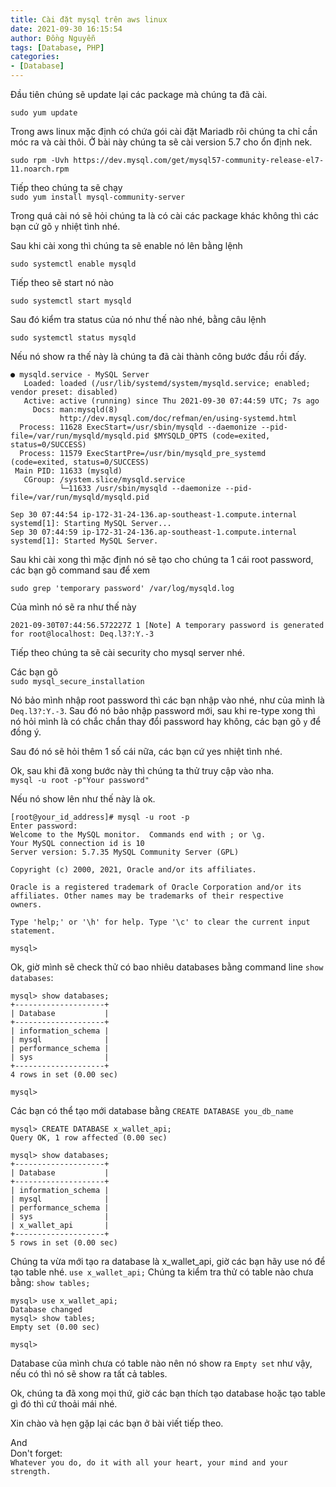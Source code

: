```yaml
---
title: Cài đặt mysql trên aws linux
date: 2021-09-30 16:15:54
author: Đồng Nguyễn
tags: [Database, PHP]
categories:
- [Database]
---
```


Đầu tiên chúng sẽ update lại các package mà chúng ta đã cài.

`sudo yum update`

Trong aws linux mặc định có chứa gói cài đặt Mariadb rôi chúng ta chỉ cần móc ra và cài thôi. Ở bài này chúng ta sẽ cài version 5.7 cho ổn định nek.

`sudo rpm -Uvh https://dev.mysql.com/get/mysql57-community-release-el7-11.noarch.rpm`

Tiếp theo chúng ta sẽ chạy <br>
`sudo yum install mysql-community-server`

Trong quá cài nó sẽ hỏi chúng ta là có cài các package khác không thì các bạn cứ gõ `y` nhiệt tình nhé.

Sau khi cài xong thì chúng ta sẽ enable nó lên bằng lệnh

`sudo systemctl enable mysqld`

Tiếp theo sẽ start nó nào

`sudo systemctl start mysqld`

Sau đó kiểm tra status của nó như thế nào nhé, bằng câu lệnh

`sudo systemctl status mysqld`

Nếu nó show ra thế này là chúng ta đã cài thành công bước đầu rồi đấy.
```angular2html
● mysqld.service - MySQL Server
   Loaded: loaded (/usr/lib/systemd/system/mysqld.service; enabled; vendor preset: disabled)
   Active: active (running) since Thu 2021-09-30 07:44:59 UTC; 7s ago
     Docs: man:mysqld(8)
           http://dev.mysql.com/doc/refman/en/using-systemd.html
  Process: 11628 ExecStart=/usr/sbin/mysqld --daemonize --pid-file=/var/run/mysqld/mysqld.pid $MYSQLD_OPTS (code=exited, status=0/SUCCESS)
  Process: 11579 ExecStartPre=/usr/bin/mysqld_pre_systemd (code=exited, status=0/SUCCESS)
 Main PID: 11633 (mysqld)
   CGroup: /system.slice/mysqld.service
           └─11633 /usr/sbin/mysqld --daemonize --pid-file=/var/run/mysqld/mysqld.pid

Sep 30 07:44:54 ip-172-31-24-136.ap-southeast-1.compute.internal systemd[1]: Starting MySQL Server...
Sep 30 07:44:59 ip-172-31-24-136.ap-southeast-1.compute.internal systemd[1]: Started MySQL Server.
```

Sau khi cài xong thì mặc định nó sẽ tạo cho chúng ta 1 cái root password, các bạn gõ command sau để xem

`sudo grep 'temporary password' /var/log/mysqld.log`

Của mình nó sẽ ra như thế này
```angular2html
2021-09-30T07:44:56.572227Z 1 [Note] A temporary password is generated for root@localhost: Deq.l3?:Y.-3
```

Tiếp theo chúng ta sẽ cài security cho mysql server nhé.

Các bạn gõ<br>
`sudo mysql_secure_installation`

Nó bảo mình nhập root password thì các bạn nhập vào nhé, như của mình là `Deq.l3?:Y.-3`.
Sau đó nó bảo nhập password mới, sau khi re-type xong thì nó hỏi mình là có chắc chắn thay đổi password hay không, các bạn gõ `y` để đồng ý.

Sau đó nó sẽ hỏi thêm 1 số cái nữa, các bạn cứ yes nhiệt tình nhé.

Ok, sau khi đã xong bước này thì chúng ta thử truy cập vào nha. <br>
`mysql -u root -p"Your password"`

Nếu nó show lên như thế này là ok.

```angular2html
[root@your_id_address]# mysql -u root -p
Enter password: 
Welcome to the MySQL monitor.  Commands end with ; or \g.
Your MySQL connection id is 10
Server version: 5.7.35 MySQL Community Server (GPL)

Copyright (c) 2000, 2021, Oracle and/or its affiliates.

Oracle is a registered trademark of Oracle Corporation and/or its
affiliates. Other names may be trademarks of their respective
owners.

Type 'help;' or '\h' for help. Type '\c' to clear the current input statement.

mysql>
```

Ok, giờ mình sẽ check thử có bao nhiêu databases bằng command line `show databases`:
```angular2html
mysql> show databases;
+--------------------+
| Database           |
+--------------------+
| information_schema |
| mysql              |
| performance_schema |
| sys                |
+--------------------+
4 rows in set (0.00 sec)

mysql>
```

Các bạn có thể tạo mới database bằng `CREATE DATABASE you_db_name`

```angular2html
mysql> CREATE DATABASE x_wallet_api;
Query OK, 1 row affected (0.00 sec)

mysql> show databases;
+--------------------+
| Database           |
+--------------------+
| information_schema |
| mysql              |
| performance_schema |
| sys                |
| x_wallet_api       |
+--------------------+
5 rows in set (0.00 sec)
```
Chúng ta vừa mới tạo ra database là x_wallet_api, giờ các bạn hãy use nó để tạo table nhé.
`use x_wallet_api;`
Chúng ta kiểm tra thử có table nào chưa bằng: `show tables;`
```angular2html
mysql> use x_wallet_api;
Database changed
mysql> show tables;
Empty set (0.00 sec)

mysql>
```
Database của mình chưa có table nào nên nó show ra `Empty set` như vậy, nếu có thì nó sẽ show ra tất cả tables.

Ok, chúng ta đã xong mọi thứ, giờ các bạn thích tạo database hoặc tạo table gì đó thì cứ thoải mái nhé.

Xin chào và hẹn gặp lại các bạn ở bài viết tiếp theo.

And<br>
Don't forget: <br>
`Whatever you do, do it with all your heart, your mind and your strength.`

